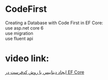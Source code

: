 # CodeFirst

Creating a Database with Code First in EF Core:\
use asp.net core 6\
use migration\
use fluent api

# video link:
[ایجاد دیتابیس با روش کدفرست در EF Core](https://codecell.ir/course/1c03?utm_source=github&utm_medium=Readme&utm_campaign=gitMarketing)
